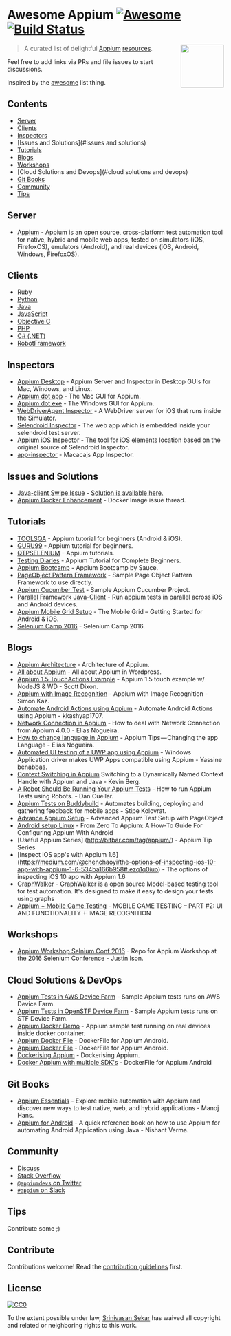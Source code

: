 # Awesome Appium [![Awesome](https://cdn.rawgit.com/sindresorhus/awesome/d7305f38d29fed78fa85652e3a63e154dd8e8829/media/badge.svg)](https://github.com/sindresorhus/awesome) [![Build Status](https://travis-ci.org/SrinivasanTarget/awesome-appium.svg?branch=master)](https://travis-ci.org/SrinivasanTarget/awesome-appium)

[<img src="https://avatars3.githubusercontent.com/u/3221291?v=3&s=200" align="right" width="100">](http://appium.io)

> A curated list of delightful [Appium](http://appium.io/) [resources](#contents).

Feel free to add links via PRs and file issues to start discussions.

Inspired by the [awesome](https://github.com/sindresorhus/awesome) list thing.

## Contents

- [Server](#server)
- [Clients](#clients)
- [Inspectors](#inspectors)
- [Issues and Solutions](#issues and solutions)
- [Tutorials](#tutorials)
- [Blogs](#blogs)
- [Workshops](#workshops)
- [Cloud Solutions and Devops](#cloud solutions and devops)
- [Git Books](#gitbooks)
- [Community](#community)
- [Tips](#tips)

## Server
- [Appium](https://github.com/appium/appium/blob/master/docs/en/about-appium/intro.md) - Appium is an open source, cross-platform test automation tool for native, hybrid and mobile web apps, tested on simulators (iOS, FirefoxOS), emulators (Android), and real devices (iOS, Android, Windows, FirefoxOS).

## Clients
- [Ruby](https://github.com/appium/ruby_lib)
- [Python](https://github.com/appium/python-client)
- [Java](https://github.com/appium/java-client)
- [JavaScript](http://webdriver.io/)
- [Objective C](https://github.com/appium/selenium-objective-c)
- [PHP](https://github.com/appium/php-client)
- [C# (.NET)](https://github.com/appium/appium-dotnet-driver)
- [RobotFramework](https://github.com/jollychang/robotframework-appiumlibrary)

## Inspectors
- [Appium Desktop](https://github.com/appium/appium-desktop) - Appium Server and Inspector in Desktop GUIs for Mac, Windows, and Linux.
- [Appium dot app](https://bitbucket.org/appium/appium.app/downloads/) - The Mac GUI for Appium.
- [Appium dot exe](https://bitbucket.org/appium/appium.app/downloads/) - The Windows GUI for Appium.
- [WebDriverAgent Inspector](https://github.com/facebook/WebDriverAgent/wiki/Starting-WebDriverAgent) - A WebDriver server for iOS that runs inside the Simulator.
- [Selendroid Inspector](http://selendroid.io/inspector.html) - The web app which is embedded inside your selendroid test server.
- [Appium iOS Inspector](https://github.com/mykola-mokhnach/Appium-iOS-Inspector) - The tool for iOS elements location based on the original source of Selendroid Inspector.
- [app-inspector](https://github.com/macacajs/app-inspector) - Macacajs App Inspector.

## Issues and Solutions
- [Java-client Swipe Issue](https://github.com/appium/java-client/issues/350) - [Solution is available here.](https://github.com/appium/java-client/pull/357)
- [Appium Docker Enhancement](https://github.com/appium/tutorial/issues/11) - Docker Image issue thread.

## Tutorials
- [TOOLSQA](http://toolsqa.com/mobile-automation/appium/appium-tutorial/) - Appium tutorial for beginners (Android & iOS).
- [GURU99](http://www.guru99.com/introduction-to-appium.html) - Appium tutorial for beginners.
- [QTPSELENIUM](http://qtpselenium.com/home/course/training/mobile-automation-appium-tutorial) - Appium tutorials.
- [Testing Diaries](http://www.testingdiaries.com/appium-tutorial/) - Appium Tutorial for Complete Beginners.
- [Appium Bootcamp](https://saucelabs.com/resources/articles/appium-bootcamp-chapter-1) - Appium Bootcamp by Sauce.
- [PageObject Pattern Framework](https://github.com/saikrishna321/PageObjectPatternAppium) - Sample Page Object Pattern Framework to use directly.
- [Appium Cucumber Test](https://github.com/priyankshah217/AppiumCucumberTest) - Sample Appium Cucumber Project.
- [Parallel Framework Java-Client](https://github.com/saikrishna321/AppiumTestDistribution) - Run appium tests in parallel across iOS and Android devices.
- [Appium Mobile Grid Setup](http://www.slideshare.net/justinison75/mobile-selenium-grid-setup) - The Mobile Grid – Getting Started for Android & iOS.
- [Selenium Camp 2016](http://www.slideshare.net/justinison75/selenium-camp-2016) - Selenium Camp 2016.

## Blogs
 - [Appium Architecture](http://www.3pillarglobal.com/insights/appium-a-cross-browser-mobile-automation-tool) - Architecture of Appium.
 - [All about Appium](https://en.wordpress.com/tag/appium/) - All about Appium in Wordpress.
 - [Appium 1.5 TouchActions Example](https://medium.com/@scottdixon/appium-touch-examples-w-nodejs-ios-wd-ee2b9956aab1#.ve06j03ic) - Appium 1.5 touch example w/ NodeJS & WD - Scott Dixon.
 - [Appium with Image Recognition](https://medium.com/@SimonKaz/appium-with-image-recognition-17a92abaa23d#.x19ffxwbk) - Appium with Image Recognition - Simon Kaz.
 - [Automate Android Actions using Appium](http://testingalert.com/automate-android-actions-using-appium/) - Automate Android Actions using Appium - kkashyap1707.
 - [Network Connection in Appium](https://medium.com/@eliasnogueira/how-to-deal-with-network-connection-in-appium-4-0-0-2134021fac25#.z5dfdv2jg) - How to deal with Network Connection from Appium 4.0.0 - Elias Nogueira.
 - [How to change language in Appium](https://medium.com/@eliasnogueira/appium-tips-changing-the-app-language-f0a1762dd927#.68mvqisri) - Appium Tips — Changing the app Language - Elias Nogueira.
 - [Automated UI testing of a UWP app using Appium](https://medium.com/@yostane/automated-ui-testing-of-a-uwp-app-using-appium-dc10d8df6631#.3efp60w1j) - Windows Application driver makes UWP Apps compatible using Appium - Yassine benabbas.
 - [Context Switching in Appium](https://medium.com/@kevinmarkvi/switching-to-a-dynamically-named-context-handle-with-appium-and-java-c78d2b972eb6#.2ylda6ul6) Switching to a Dynamically Named Context Handle with Appium and Java - Kevin Berg.
 - [A Robot Should Be Running Your Appium Tests](https://medium.com/devs-foodit/iphone-automation-with-a-one-fingered-robot-a2936c840285#.l37adndb3) - How to run Appium Tests using Robots. - Dan Cuellar.
 - [Appium Tests on Buddybuild](https://medium.com/@stipe.kolovrat/appium-cucumber-tests-up-running-on-buddybuild-8955a88ab589#.wsyazko3g) - Automates building, deploying and gathering feedback for mobile apps - Stipe Kolovrat.
 - [Advance Appium Setup](https://help.testobject.com/docs/guides/appium-advanced-setup/) - Advanced Appium Test Setup with PageObject
 - [Android setup Linux](https://www.smashingmagazine.com/2016/04/from-zero-to-appium-guide-configuring-appium-android/) - From Zero To Appium: A How-To Guide For Configuring Appium With Android
 - [Useful Appium Series] (http://bitbar.com/tag/appium/) - Appium Tip Series
 - [Inspect iOS app's with Appium 1.6] (https://medium.com/@chenchaoyi/the-options-of-inspecting-ios-10-app-with-appium-1-6-534ba166b958#.ezq1q0iuo) - The options of inspecting iOS 10 app with Appium 1.6
 - [GraphWalker](http://graphwalker.github.io/appium-example/) - GraphWalker is a open source Model-based testing tool for test automation. It's designed to make it easy to design your tests using graphs
 - [Appium + Mobile Game Testing](http://bitbar.com/mobile-game-testing-part-2-ui-and-functionality-image-recognition/) - MOBILE GAME TESTING – PART #2: UI AND FUNCTIONALITY + IMAGE RECOGNITION

## Workshops
- [Appium Workshop Selnium Conf 2016](https://github.com/isonic1/appium-workshop) - Repo for Appium Workshop at the 2016 Selenium Conference - Justin Ison.

## Cloud Solutions & DevOps
- [Appium Tests in AWS Device Farm](https://github.com/awslabs/aws-device-farm-appium-tests-for-sample-app) - Sample Appium tests runs on AWS Device Farm.
- [Appium Tests in OpenSTF Device Farm](https://github.com/openstf/stf-appium-example) - Sample Appium tests runs on STF Device Farm.
- [Appium Docker Demo](https://github.com/vbanthia/appium-docker-demo) - Appium sample test running on real devices inside docker container.
- [Appium Docker File](https://github.com/aluedeke/appium-android) - DockerFile for Appium Android.
- [Appium Docker File](https://github.com/softsam/docker-appium) - DockerFile for Appium Android.
- [Dockerising Appium](http://shashikantjagtap.net/dockerising-appium-talk-at-appium-london-meetup/) - Dockerising Appium.
- [Docker Appium with multiple SDK's](https://github.com/SrinivasanTarget/docker-appium) - DockerFile for Appium Android

## Git Books
- [Appium Essentials](https://www.packtpub.com/application-development/appium-essentials/?utm_source=POD&utm_medium=referral&utm_campaign=1784392480) - Explore mobile automation with Appium and discover new ways to test native, web, and hybrid applications - Manoj Hans.
- [Appium for Android](https://www.gitbook.com/book/nishantverma/appium-for-android) - A quick reference book on how to use Appium for automating Android Application using Java - Nishant Verma.

## Community
- [Discuss](https://discuss.appium.io)
- [Stack Overflow](http://stackoverflow.com/questions/tagged/appium)
- [`@appiumdevs` on Twitter](https://twitter.com/AppiumDevs)
- [`#appium` on Slack](http://appium.slack.com)

## Tips

Contribute some ;)


## Contribute

Contributions welcome! Read the [contribution guidelines](contributing.md) first.

## License

[![CC0](http://mirrors.creativecommons.org/presskit/buttons/88x31/svg/cc-zero.svg)](https://creativecommons.org/publicdomain/zero/1.0/)

To the extent possible under law, [Srinivasan Sekar](https://github.com/SrinivasanTarget) has waived all copyright and related or neighboring rights to this work.
